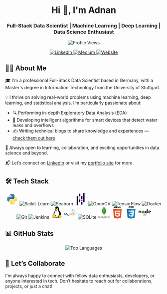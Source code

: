 <h1 align="center">Hi 👋, I'm Adnan</h1>
<h3 align="center">Full-Stack Data Scientist | Machine Learning | Deep Learning | Data Science Enthusiast</h3>

<p align="center">
  <img src="https://komarev.com/ghpvc/?username=adnankarol&label=Profile%20views&color=0e75b6&style=flat" alt="Profile Views" />
</p>

<p align="center">
  <a href="https://de.linkedin.com/in/adnan-karol-aa1666179" target="_blank">
    <img src="https://img.shields.io/badge/LinkedIn-0e76a8?style=for-the-badge&logo=linkedin&logoColor=white" alt="LinkedIn" />
  </a>
  <a href="https://adnankarol.medium.com/" target="_blank">
    <img src="https://img.shields.io/badge/Medium-12100E?style=for-the-badge&logo=medium&logoColor=white" alt="Medium" />
  </a>
  <a href="http://adnan-karol.mystrikingly.com/" target="_blank">
    <img src="https://img.shields.io/badge/Website-3b5998?style=for-the-badge&logo=google-chrome&logoColor=white" alt="Website" />
  </a>
</p>

## 👨‍💻 About Me

🎓 I'm a professional Full-Stack Data Scientist based in Germany, with a Master's degree in Information Technology from the University of Stuttgart.

💡 I thrive on solving real-world problems using machine learning, deep learning, and statistical analysis. I’m particularly passionate about:

- 🔍 Performing in-depth Exploratory Data Analysis (EDA)
- 🧠 Developing intelligent algorithms for smart devices that detect water leaks and overflows
- ✍️ Writing technical blogs to share knowledge and experiences — [check them out here](https://adnankarol.medium.com)

🌱 Always open to learning, collaboration, and exciting opportunities in data science and beyond.

📬 Let’s connect on [LinkedIn](https://www.linkedin.com/in/adnan-karol-aa1666179/) or visit my [portfolio site](http://adnan-karol.mystrikingly.com/) for more.


## 🛠️ Tech Stack

<p align="center">
  <!-- Add or remove icons as needed -->
  <img src="https://raw.githubusercontent.com/devicons/devicon/master/icons/python/python-original.svg" alt="Python" width="40" />
  <img src="https://upload.wikimedia.org/wikipedia/commons/0/05/Scikit_learn_logo_small.svg" alt="Scikit-Learn" width="40" />
  <img src="https://seaborn.pydata.org/_images/logo-mark-lightbg.svg" alt="Seaborn" width="40" />
  <img src="https://raw.githubusercontent.com/devicons/devicon/master/icons/pandas/pandas-original.svg" alt="Pandas" width="40" />
  <img src="https://www.vectorlogo.zone/logos/opencv/opencv-icon.svg" alt="OpenCV" width="40" />
  <img src="https://www.vectorlogo.zone/logos/tensorflow/tensorflow-icon.svg" alt="TensorFlow" width="40" />
  <img src="https://www.vectorlogo.zone/logos/docker/docker-icon.svg" alt="Docker" width="40" />
  <img src="https://www.vectorlogo.zone/logos/git-scm/git-scm-icon.svg" alt="Git" width="40" />
  <img src="https://www.vectorlogo.zone/logos/jenkins/jenkins-icon.svg" alt="Jenkins" width="40" />
  <img src="https://raw.githubusercontent.com/devicons/devicon/master/icons/linux/linux-original.svg" alt="Linux" width="40" />
  <img src="https://raw.githubusercontent.com/devicons/devicon/master/icons/mysql/mysql-original-wordmark.svg" alt="MySQL" width="40" />
  <img src="https://www.vectorlogo.zone/logos/sqlite/sqlite-icon.svg" alt="SQLite" width="40" />
  <img src="https://raw.githubusercontent.com/devicons/devicon/master/icons/mongodb/mongodb-original-wordmark.svg" alt="MongoDB" width="40" />
  <img src="https://raw.githubusercontent.com/devicons/devicon/master/icons/html5/html5-original-wordmark.svg" alt="HTML5" width="40" />
  <img src="https://raw.githubusercontent.com/devicons/devicon/master/icons/css3/css3-original-wordmark.svg" alt="CSS3" width="40" />
  <img src="https://raw.githubusercontent.com/devicons/devicon/master/icons/nodejs/nodejs-original-wordmark.svg" alt="Node.js" width="40" />
</p>


## 📊 GitHub Stats

<p align="center">
  <img src="https://github-readme-stats.vercel.app/api/top-langs?username=adnankarol&show_icons=true&locale=en&layout=compact" alt="Top Languages" />
</p>


## 🤝 Let’s Collaborate

I'm always happy to connect with fellow data enthusiasts, developers, or anyone interested in tech. Don’t hesitate to reach out for collaborations, projects, or just a chat!

